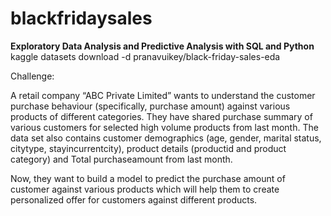 # blackfridaysales

**Exploratory Data Analysis and Predictive Analysis with SQL and Python** 
kaggle datasets download -d pranavuikey/black-friday-sales-eda

Challenge:

A retail company “ABC Private Limited” wants to understand the customer purchase behaviour 
(specifically, purchase amount) against various products of different categories. They have shared purchase summary
of various customers for selected high volume products from last month. The data set also contains customer demographics 
(age, gender, marital status, citytype, stayincurrentcity), product details (productid and product category) and Total purchaseamount from last month.

Now, they want to build a model to predict the purchase amount of customer against various products which will help 
them to create personalized offer for customers against different products.
